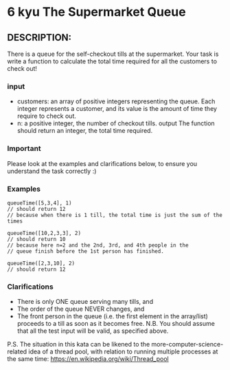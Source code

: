# 6 kyu The Supermarket Queue

## DESCRIPTION:
There is a queue for the self-checkout tills at the supermarket. Your task is write a function to calculate the total time required for all the customers to check out!

### input
* customers: an array of positive integers representing the queue. Each integer represents a customer, and its value is the amount of time they require to check out.
* n: a positive integer, the number of checkout tills.
output
The function should return an integer, the total time required.

### Important
Please look at the examples and clarifications below, to ensure you understand the task correctly :)

### Examples
```
queueTime([5,3,4], 1)
// should return 12
// because when there is 1 till, the total time is just the sum of the times

queueTime([10,2,3,3], 2)
// should return 10
// because here n=2 and the 2nd, 3rd, and 4th people in the 
// queue finish before the 1st person has finished.

queueTime([2,3,10], 2)
// should return 12
```

### Clarifications
* There is only ONE queue serving many tills, and
* The order of the queue NEVER changes, and
* The front person in the queue (i.e. the first element in the array/list) proceeds to a till as soon as it becomes free.
N.B. You should assume that all the test input will be valid, as specified above.

P.S. The situation in this kata can be likened to the more-computer-science-related idea of a thread pool, with relation to running multiple processes at the same time: https://en.wikipedia.org/wiki/Thread_pool
